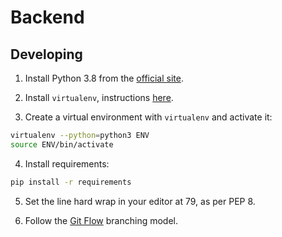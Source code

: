 # Backend

## Developing

1. Install Python 3.8 from the [official site](https://www.python.org/downloads/release/python-383/).

2. Install `virtualenv`, instructions [here](https://virtualenv.pypa.io/en/latest/installation.html). 

3. Create a virtual environment with `virtualenv` and activate it:
```bash
virtualenv --python=python3 ENV
source ENV/bin/activate
```

4. Install requirements:
```bash
pip install -r requirements
```

5. Set the line hard wrap in your editor at 79, as per PEP 8.

6. Follow the [Git Flow](https://nvie.com/posts/a-successful-git-branching-model/) branching model. 

